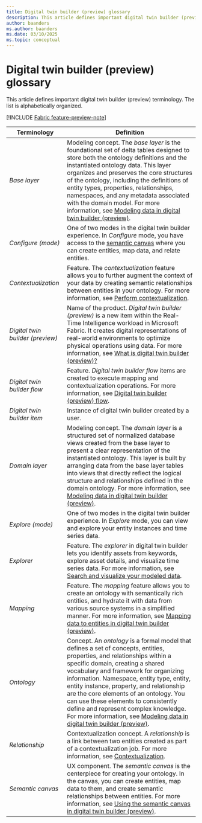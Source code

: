 ```yaml
---
title: Digital twin builder (preview) glossary
description: This article defines important digital twin builder (preview) terminology.
author: baanders
ms.author: baanders
ms.date: 03/10/2025
ms.topic: conceptual
---
```


# Digital twin builder (preview) glossary

This article defines important digital twin builder (preview) terminology. The list is alphabetically organized.

[!INCLUDE [Fabric feature-preview-note](../../includes/feature-preview-note.md)]

| Terminology | Definition |
|---|---|
| *Base layer* | Modeling concept. The *base layer* is the foundational set of delta tables designed to store both the ontology definitions and the instantiated ontology data. This layer organizes and preserves the core structures of the ontology, including the definitions of entity types, properties, relationships, namespaces, and any metadata associated with the domain model. For more information, see [Modeling data in digital twin builder (preview)](concept-modeling.md#storage-and-access). |
| *Configure (mode)* | One of two modes in the digital twin builder experience. In *Configure* mode, you have access to the [semantic canvas](concept-semantic-canvas.md) where you can create entities, map data, and relate entities. |
| *Contextualization* | Feature. The *contextualization* feature allows you to further augment the context of your data by creating semantic relationships between entities in your ontology. For more information, see [Perform contextualization](model-perform-contextualization.md). |
| *Digital twin builder (preview)* | Name of the product. *Digital twin builder (preview)* is a new item within the Real-Time Intelligence workload in Microsoft Fabric. It creates digital representations of real-world environments to optimize physical operations using data. For more information, see [What is digital twin builder (preview)?](overview.md) |
| *Digital twin builder flow* | Feature. *Digital twin builder flow* items are created to execute mapping and contextualization operations. For more information, see [Digital twin builder (preview) flow](concept-flows.md). |
| *Digital twin builder item* | Instance of digital twin builder created by a user. |
| *Domain layer* | Modeling concept. The *domain layer* is a structured set of normalized database views created from the base layer to present a clear representation of the instantiated ontology. This layer is built by arranging data from the base layer tables into views that directly reflect the logical structure and relationships defined in the domain ontology. For more information, see [Modeling data in digital twin builder (preview)](concept-modeling.md#storage-and-access).|
| *Explore (mode)* | One of two modes in the digital twin builder experience. In *Explore* mode, you can view and explore your entity instances and time series data. |
| *Explorer* | Feature. The *explorer* in digital twin builder lets you identify assets from keywords, explore asset details, and visualize time series data. For more information, see [Search and visualize your modeled data](explore-search-visualize.md). |
| *Mapping* | Feature. The *mapping* feature allows you to create an ontology with semantically rich entities, and hydrate it with data from various source systems in a simplified manner. For more information, see [Mapping data to entities in digital twin builder (preview)](concept-mapping.md). |
| *Ontology* | Concept. An *ontology* is a formal model that defines a set of concepts, entities, properties, and relationships within a specific domain, creating a shared vocabulary and framework for organizing information. Namespace, entity type, entity, entity instance, property, and relationship are the core elements of an ontology. You can use these elements to consistently define and represent complex knowledge. For more information, see [Modeling data in digital twin builder (preview)](concept-modeling.md#storage-and-access). |
| *Relationship* | Contextualization concept. A *relationship* is a link between two entities created as part of a contextualization job. For more information, see [Contextualization](model-perform-contextualization.md). |
| *Semantic canvas* | UX component. The *semantic canvas* is the centerpiece for creating your ontology. In the canvas, you can create entities, map data to them, and create semantic relationships between entities. For more information, see [Using the semantic canvas in digital twin builder (preview)](concept-semantic-canvas.md). |
